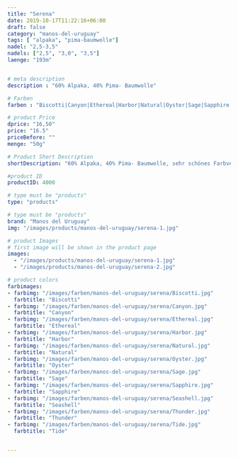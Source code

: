 ```yaml
---
title: "Serena"
date: 2019-10-17T11:22:16+06:00
draft: false
category: "manos-del-uruguay"
tags: [ "alpaka", "pima-baumwolle"]
nadel: "2,5-3,5"
nadels: ["2,5", "3,0", "3,5"] 
laenge: "193m"	


# meta description
description : "60% Alpaka, 40% Pima- Baumwolle"

# Farben
farben : "Biscotti|Canyon|Ethereal|Harbor|Natural|Oyster|Sage|Sapphire|Seashell|Thunder|Tide"

# product Price
dprice: "16,50"
price: "16.5"
priceBefore: ""
menge: "50g"

# Product Short Description
shortDescription: "60% Alpaka, 40% Pima- Baumwolle, sehr schönes Farbverlaufsgarn, wärmend und weich"

#product ID
productID: 4000

# type must be "products"
type: "products"

# type must be "products"
brand: "Manos del Uruguay"
img: "/images/products/manos-del-uruguay/serena-1.jpg"   

# product Images
# first image will be shown in the product page
images:
  - "/images/products/manos-del-uruguay/serena-1.jpg"
  - "/images/products/manos-del-uruguay/serena-2.jpg" 

# product colors
farbimages:
- farbimg: "/images/farben/manos-del-uruguay/serena/Biscotti.jpg"	
  farbtitle: "Biscotti"
- farbimg: "/images/farben/manos-del-uruguay/serena/Canyon.jpg"	
  farbtitle: "Canyon"
- farbimg: "/images/farben/manos-del-uruguay/serena/Ethereal.jpg"	
  farbtitle: "Ethereal"
- farbimg: "/images/farben/manos-del-uruguay/serena/Harbor.jpg"	
  farbtitle: "Harbor"
- farbimg: "/images/farben/manos-del-uruguay/serena/Natural.jpg"	
  farbtitle: "Natural"
- farbimg: "/images/farben/manos-del-uruguay/serena/Oyster.jpg"	
  farbtitle: "Oyster"
- farbimg: "/images/farben/manos-del-uruguay/serena/Sage.jpg"	
  farbtitle: "Sage"
- farbimg: "/images/farben/manos-del-uruguay/serena/Sapphire.jpg"	
  farbtitle: "Sapphire"
- farbimg: "/images/farben/manos-del-uruguay/serena/Seashell.jpg"	
  farbtitle: "Seashell"
- farbimg: "/images/farben/manos-del-uruguay/serena/Thunder.jpg"	
  farbtitle: "Thunder"
- farbimg: "/images/farben/manos-del-uruguay/serena/Tide.jpg"	
  farbtitle: "Tide"


---
```



